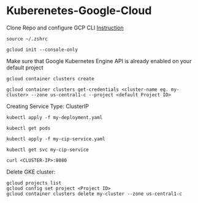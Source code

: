 # Kuberenetes-Google-Cloud
Clone Repo and configure GCP CLI [Instruction](https://cloud.google.com/sdk/docs/install)
``` 
source ~/.zshrc
```
```
gcloud init --console-only
```
Make sure that Google Kubernetes Engine API is already enabled on your default project
```
gcloud container clusters create
``` 
```
gcloud container clusters get-credentials <cluster-name eg. my-cluster> --zone us-central1-c --project <default Project ID>
```

Creating Service Type: ClusterIP
```
kubectl apply -f my-deployment.yaml
```
```
kubectl get pods
```
```
kubectl apply -f my-cip-service.yaml
```
```
kubectl get svc my-cip-service
```
```
curl <CLUSTER-IP>:8080
```
Delete GKE cluster:
```
gcloud projects list
gcloud config set project <Project ID>
gcloud container clusters delete my-cluster --zone us-central1-c
